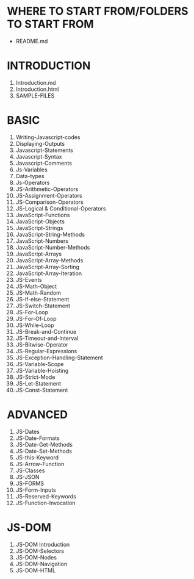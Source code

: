 # WHERE TO START FROM/FOLDERS TO START FROM

* README.md

# INTRODUCTION
1. Introduction.md
2. Introduction.html
3. SAMPLE-FILES

# BASIC
1. Writing-Javascript-codes
2. Displaying-Outputs 
3. Javascript-Statements
4. Javascript-Syntax
5. Javascript-Comments
6. Js-Variables
7. Data-types
8. Js-Operators
9. JS-Arithmetic-Operators
10. JS-Assignment-Operators
11. JS-Comparison-Operators
12. JS-Logical & Conditional-Operators
13. JavaScript-Functions
14. JavaScript-Objects
15. JavaScript-Strings
16. JavaScript-String-Methods
17. JavaScript-Numbers
18. JavaScript-Number-Methods
19. JavaScript-Arrays
20. JavaScript-Array-Methods
21. JavaScript-Array-Sorting
22. JavaScript-Array-Iteration
23. JS-Events
24. JS-Math-Object
25. JS-Math-Random
26. JS-if-else-Statement
27. JS-Switch-Statement
28. JS-For-Loop
29. JS-For-Of-Loop
30. JS-While-Loop
31. JS-Break-and-Continue
32. JS-Timeout-and-Interval
33. JS-Bitwise-Operator
34. JS-Regular-Expressions
35. JS-Exception-Handling-Statement
36. JS-Variable-Scope
37. JS-Variable-Hoisting
38. JS-Strict-Mode
39. JS-Let-Statement
40. JS-Const-Statement

# ADVANCED
1. JS-Dates
2. JS-Date-Formats
3. JS-Date-Get-Methods
4. JS-Date-Set-Methods
5. JS-this-Keyword
6. JS-Arrow-Function
7. JS-Classes
8. JS-JSON
9. JS-FORMS
10. JS-Form-Inputs
11. JS-Reserved-Keywords
12. JS-Function-Invocation

# JS-DOM
1. JS-DOM Introduction
2. JS-DOM-Selectors
3. JS-DOM-Nodes
4. JS-DOM-Navigation 
5. JS-DOM-HTML